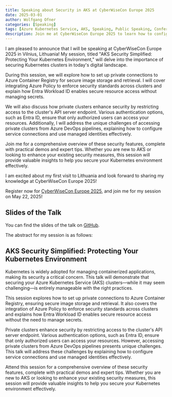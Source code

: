 ```yaml
---
title: Speaking about Security in AKS at CyberWiseCon Europe 2025
date: 2025-03-01
author: Wolfgang Ofner
categories: [Speaking]
tags: [Azure Kubernetes Service, AKS, Speaking, Public Speaking, Conference, Kubernetes, Azure, Security, Entra Workload Identity, Entra]
description: Join me at CyberWiseCon Europe 2025 to learn how to configure your AKS cluster to keep your workload secure.
---
```


I am pleased to announce that I will be speaking at CyberWiseCon Europe 2025 in Vilnius, Lithuania! My session, titled "AKS Security Simplified: Protecting Your Kubernetes Environment," will delve into the importance of securing Kubernetes clusters in today's digital landscape.

During this session, we will explore how to set up private connections to Azure Container Registry for secure image storage and retrieval. I will cover integrating Azure Policy to enforce security standards across clusters and explain how Entra Workload ID enables secure resource access without managing secrets.

We will also discuss how private clusters enhance security by restricting access to the cluster's API server endpoint. Various authentication options, such as Entra ID, ensure that only authorized users can access your resources. Additionally, I will address the unique challenges of accessing private clusters from Azure DevOps pipelines, explaining how to configure service connections and use managed identities effectively.

Join me for a comprehensive overview of these security features, complete with practical demos and expert tips. Whether you are new to AKS or looking to enhance your existing security measures, this session will provide valuable insights to help you secure your Kubernetes environment effectively.

I am excited about my first visit to Lithuania and look forward to sharing my knowledge at CyberWiseCon Europe 2025!

Register now for <a href="https://cyberwisecon.eu/" target="_blank" rel="noopener noreferrer">CyberWiseCon Europe 2025</a>, and join me for my session on May 22, 2025!

## Slides of the Talk

You can find the slides of the talk on <a href="https://github.com/WolfgangOfner/Presentation/blob/main/2025%20-%20CyberWiseCon%20Europe/AKS%20Security%20Simplified%20-%20Protecting%20Your%20Kubernetes%20Environment%20.pdf" target="_blank" rel="noopener noreferrer">GitHub</a>.

<!-- ## Watch on Youtube

You can find the recording of the talk on Youtube.

<iframe width="560" height="315" src="https://www.youtube.com/embed/ckP-LPrvFkQ" title="YouTube video player" frameborder="0" allow="accelerometer; autoplay; clipboard-write; encrypted-media; gyroscope; picture-in-picture; web-share" referrerpolicy="strict-origin-when-cross-origin" allowfullscreen></iframe> -->

The abstract for my session is as follows:

## AKS Security Simplified: Protecting Your Kubernetes Environment

Kubernetes is widely adopted for managing containerized applications, making its security a critical concern. This talk will demonstrate that securing your Azure Kubernetes Service (AKS) clusters—while it may seem challenging—is entirely manageable with the right practices.

This session explores how to set up private connections to Azure Container Registry, ensuring secure image storage and retrieval. It also covers the integration of Azure Policy to enforce security standards across clusters and explains how Entra Workload ID enables secure resource access without the need to manage secrets.

Private clusters enhance security by restricting access to the cluster's API server endpoint. Various authentication options, such as Entra ID, ensure that only authorized users can access your resources. However, accessing private clusters from Azure DevOps pipelines presents unique challenges. This talk will address these challenges by explaining how to configure service connections and use managed identities effectively.

Attend this session for a comprehensive overview of these security features, complete with practical demos and expert tips. Whether you are new to AKS or looking to enhance your existing security measures, this session will provide valuable insights to help you secure your Kubernetes environment effectively.